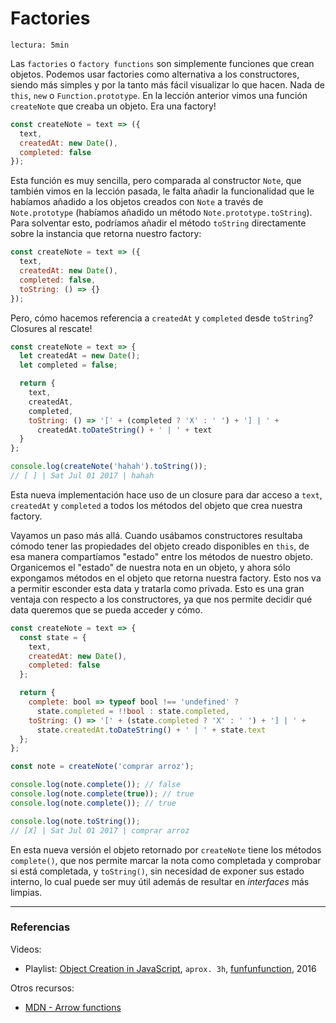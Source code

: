 # Factories

`lectura: 5min`

Las `factories` o `factory functions` son simplemente funciones que crean
objetos. Podemos usar factories como alternativa a los constructores, siendo más
simples y por la tanto más fácil visualizar lo que hacen. Nada de `this`, `new`
o `Function.prototype`. En la lección anterior vimos una función `createNote`
que creaba un objeto. Era una factory!

```js
const createNote = text => ({
  text,
  createdAt: new Date(),
  completed: false
});
```

Esta función es muy sencilla, pero comparada al constructor `Note`, que también
vimos en la lección pasada, le falta añadir la funcionalidad que le habíamos
añadido a los objetos creados con `Note` a través de `Note.prototype` (habíamos
añadido un método `Note.prototype.toString`). Para solventar esto, podríamos
añadir el método `toString` directamente sobre la instancia que retorna nuestro
factory:

```js
const createNote = text => ({
  text,
  createdAt: new Date(),
  completed: false,
  toString: () => {}
});
```

Pero, cómo hacemos referencia a `createdAt` y `completed` desde `toString`?
Closures al rescate!

```js
const createNote = text => {
  let createdAt = new Date();
  let completed = false;

  return {
    text,
    createdAt,
    completed,
    toString: () => '[' + (completed ? 'X' : ' ') + '] | ' +
      createdAt.toDateString() + ' | ' + text
  }
};

console.log(createNote('hahah').toString());
// [ ] | Sat Jul 01 2017 | hahah
```

Esta nueva implementación hace uso de un closure para dar acceso a `text`,
`createdAt` y `completed` a todos los métodos del objeto que crea nuestra
factory.

Vayamos un paso más allá. Cuando usábamos constructores resultaba cómodo tener
las propiedades del objeto creado disponibles en `this`, de esa manera
compartíamos "estado" entre los métodos de nuestro objeto. Organicemos el
"estado" de nuestra nota en un objeto, y ahora sólo expongamos métodos en el
objeto que retorna nuestra factory. Esto nos va a permitir esconder esta data
y tratarla como privada. Esto es una gran ventaja con respecto a los
constructores, ya que nos permite decidir qué data queremos que se pueda acceder
y cómo.

```js
const createNote = text => {
  const state = {
    text,
    createdAt: new Date(),
    completed: false
  };

  return {
    complete: bool => typeof bool !== 'undefined' ?
      state.completed = !!bool : state.completed,
    toString: () => '[' + (state.completed ? 'X' : ' ') + '] | ' +
      state.createdAt.toDateString() + ' | ' + state.text
  };
};

const note = createNote('comprar arroz');

console.log(note.complete()); // false
console.log(note.complete(true)); // true
console.log(note.complete()); // true

console.log(note.toString());
// [X] | Sat Jul 01 2017 | comprar arroz
```

En esta nueva versión el objeto retornado por `createNote` tiene los métodos
`complete()`, que nos permite marcar la nota como completada y comprobar si está
completada, y `toString()`, sin necesidad de exponer sus estado interno, lo cual
puede ser muy útil además de resultar en _interfaces_ más limpias.

***

### Referencias

Videos:

* Playlist: [Object Creation in JavaScript](https://www.youtube.com/playlist?list=PL0zVEGEvSaeHBZFy6Q8731rcwk0Gtuxub),
  `aprox. 3h`, [funfunfunction](https://www.youtube.com/channel/UCO1cgjhGzsSYb1rsB4bFe4Q),
  2016

Otros recursos:

* [MDN - Arrow functions](https://developer.mozilla.org/en-US/docs/Web/JavaScript/Reference/Functions/Arrow_functions)
